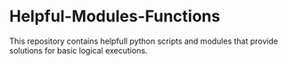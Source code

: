 # Helpful-Modules-Functions
This repository contains helpfull python scripts and modules that provide solutions for basic logical executions.
